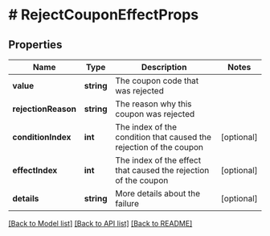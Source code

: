 # # RejectCouponEffectProps

## Properties

Name | Type | Description | Notes
------------ | ------------- | ------------- | -------------
**value** | **string** | The coupon code that was rejected | 
**rejectionReason** | **string** | The reason why this coupon was rejected | 
**conditionIndex** | **int** | The index of the condition that caused the rejection of the coupon | [optional] 
**effectIndex** | **int** | The index of the effect that caused the rejection of the coupon | [optional] 
**details** | **string** | More details about the failure | [optional] 

[[Back to Model list]](../../README.md#documentation-for-models) [[Back to API list]](../../README.md#documentation-for-api-endpoints) [[Back to README]](../../README.md)


